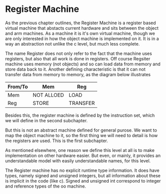 # Register Machine

As the previous chapter outlines, the Register Machine is a register based virtual machine that abstacts current hardware and sits between the object and arm machines. As a machine it is it's own virtual machine, though we are only interested in how the object machine is implemented on it. It is in a way an abstraction not unlike the c level, but much less complete.

The name Register does not only refer to the fact that the machine uses registers, but also that all work is done in registers. Off course Regsiter machine uses memory (not objects) and so can load data from memory and store data back to it. Another defining characteristic is that it can not transfer data from memory to memory, as the diagram below illustrates

|  From/To| Mem | Reg |
| -- | -- | -- |
| Mem | NOT ALLOED | LOAD |
| Reg | STORE | TRANSFER |

Besides this, the register machine is defined by the instruction set, which we will define in the second subchapter.

But this is not an abstract machine defined for general purose. We want to map the object machine to it, so the first thing we will need to detail is how the registers are used. This is the first subchapter.

As mentioned elsewhere, one reason we define this level at all is to make implementation on other hardware easier. But even, or mainly, it provides an understandable model with easily understandable names, for this level.

The Register machine has no explicit runtime type information. It does have types, namely signed and unsigned integers, but all information about these is implicit in the code (like c). Signed and unsigned int correspond to integer and reference types of the oo machine.